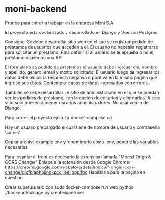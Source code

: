 # moni-backend
Prueba para entrar a trabajar en la empresa Moni S.A

El proyecto esta dockerizado y desarrollado en Django y Vue con Postgres

Consigna: 
Se debe desarrollar sitio web en el que se registran pedido de préstamos de usuarios que acceden a el.
El usuario no necesita registrarse para solicitar un préstamo.
Para definir si al usuario se le aprueba o no el préstamo usaremos una API

El formulario de pedido de préstamos el usuario debe ingresar dni, nombre y apellido, genero, email y monto solicitado.
El usuario luego de ingresar los datos debe recibir la respuesta negativa o positiva en la misma página que ingresó sus datos.
Contemplar casos de datos ingresados con errores.

También se debe desarrollar un sitio de administración en el que se puedan ver los pedidos de préstamo, con la opción de editarlos y eliminarlos. A este sitio solo pueden acceder usuarios administradores. No usar admin de Django.

Para correr el proyecto ejecutar docker-compose up

Hay un usuario precargado el cual tiene de nombre de usuario y contraseña 'admin'

Copiar archivo example.env y renombrarlo como .env, ponerle las variables necesarias

Para levantar el front es necesario la extension llamada "Moesif Orign & CORS Changer"
Enlace a la extensión desde Google Chrome: https://chrome.google.com/webstore/detail/moesif-origin-cors-change/digfbfaphojjndkpccljibejjbppifbc
Habilitarla para la pagina en cuestion

Crear superusuario con 
sudo docker-compose run web python ./backend/manage.py createsuperuser